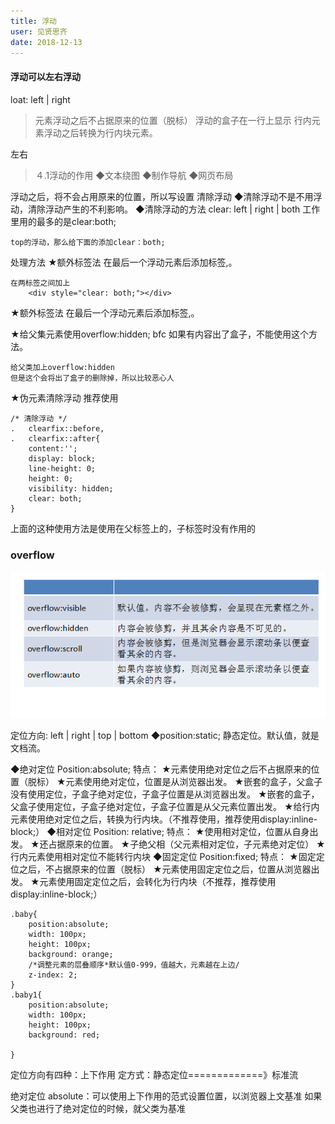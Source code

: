 ```yaml
---
title: 浮动
user: 见贤思齐
date: 2018-12-13
---
```

#### 浮动可以左右浮动

loat:  left   |   right
> 元素浮动之后不占据原来的位置（脱标）
> 浮动的盒子在一行上显示
> 行内元素浮动之后转换为行内块元素。

左右
> ４.1浮动的作用
	◆文本绕图
	◆制作导航
	◆网页布局
	
浮动之后，将不会占用原来的位置，所以写设置
清除浮动
◆清除浮动不是不用浮动，清除浮动产生的不利影响。
◆清除浮动的方法
clear: left  |  right  | both
工作里用的最多的是clear:both;

	top的浮动，那么给下面的添加clear：both;
	

处理方法
★额外标签法
 在最后一个浮动元素后添加标签,。
 
 	在两标签之间加上
 		<div style="clear: both;"></div>
 
 
★额外标签法
 在最后一个浮动元素后添加标签,。

★给父集元素使用overflow:hidden;    bfc
  如果有内容出了盒子，不能使用这个方法。
  
  	给父类加上overflow:hidden
	但是这个会将出了盒子的删除掉，所以比较恶心人

★伪元素清除浮动  推荐使用
```
/* 清除浮动 */
.	clearfix::before,
.	clearfix::after{
	content:'';
	display: block;
	line-height: 0;
	height: 0;
	visibility: hidden;
	clear: both;
}
```
上面的这种使用方法是使用在父标签上的，子标签时没有作用的

### overflow

![enter description here](./images/1544676892383.png)


定位方向: left  | right  | top  | bottom
◆position:static;  静态定位。默认值，就是文档流。

◆绝对定位
Position:absolute;
特点：
★元素使用绝对定位之后不占据原来的位置（脱标）
★元素使用绝对定位，位置是从浏览器出发。
★嵌套的盒子，父盒子没有使用定位，子盒子绝对定位，子盒子位置是从浏览器出发。
★嵌套的盒子，父盒子使用定位，子盒子绝对定位，子盒子位置是从父元素位置出发。
★给行内元素使用绝对定位之后，转换为行内块。（不推荐使用，推荐使用display:inline-block;）
◆相对定位
Position: relative;
特点：
★使用相对定位，位置从自身出发。
★还占据原来的位置。
★子绝父相（父元素相对定位，子元素绝对定位）
★行内元素使用相对定位不能转行内块
◆固定定位
Position:fixed;
特点：
★固定定位之后，不占据原来的位置（脱标）
★元素使用固定定位之后，位置从浏览器出发。
★元素使用固定定位之后，会转化为行内块（不推荐，推荐使用display:inline-block;）

	.baby{
		position:absolute;
		width: 100px;
		height: 100px;
		background: orange;
		/*调整元素的层叠顺序*默认值0-999，值越大，元素越在上边/
		z-index: 2;
	}
	.baby1{
		position:absolute;
		width: 100px;
		height: 100px;
		background: red;

	}
	
	
定位方向有四种：上下作用
定方式：静态定位=============》标准流
			
绝对定位
	absolute：可以使用上下作用的范式设置位置，以浏览器上文基准
	如果父类也进行了绝对定位的时候，就父类为基准